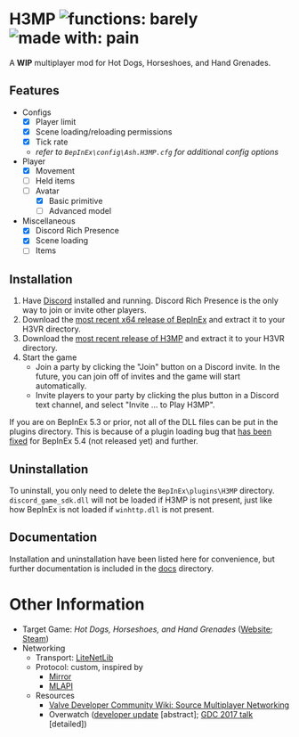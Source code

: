 # H3MP ![functions: barely](https://img.shields.io/badge/functions-barely-c28411?style=for-the-badge) ![made with: pain](https://img.shields.io/badge/made%20with-pain-red?style=for-the-badge)
A **WIP** multiplayer mod for Hot Dogs, Horseshoes, and Hand Grenades.


## Features
- Configs  
  - [x] Player limit  
  - [x] Scene loading/reloading permissions
  - [x] Tick rate  
  - *refer to `BepInEx\config\Ash.H3MP.cfg` for additional config options*
- Player  
  - [x] Movement  
  - [ ] Held items  
  - [ ] Avatar  
    - [x] Basic primitive  
    - [ ] Advanced model
- Miscellaneous
  - [x] Discord Rich Presence  
  - [x] Scene loading  
  - [ ] Items  

## Installation
1. Have [Discord](https://discord.com/download) installed and running. Discord Rich Presence is the only way to join or invite other players.  
2. Download the [most recent x64 release of BepInEx](https://github.com/BepInEx/BepInEx/releases/latest) and extract it to your H3VR directory.
3. Download the [most recent release of H3MP](https://github.com/ash-hat/H3MP/releases/latest) and extract it to your H3VR directory.  
4. Start the game  
    - Join a party by clicking the "Join" button on a Discord invite. In the future, you can join off of invites and the game will start automatically.
    - Invite players to your party by clicking the plus button in a Discord text channel, and select "Invite ... to Play H3MP".

If you are on BepInEx 5.3 or prior, not all of the DLL files can be put in the plugins directory. This is because of a plugin loading bug that [has been fixed](https://github.com/BepInEx/BepInEx/commit/4d7e5cac2bff602c5af6a5af5adfc0e8fbe41fd9) for BepInEx 5.4 (not released yet) and further.

## Uninstallation
To uninstall, you only need to delete the `BepInEx\plugins\H3MP` directory. `discord_game_sdk.dll` will not be loaded if H3MP is not present, just like how BepInEx is not loaded if `winhttp.dll` is not present.

## Documentation
Installation and uninstallation have been listed here for convenience, but further documentation is included in the [docs](docs/) directory.

# Other Information
- Target Game: *Hot Dogs, Horseshoes, and Hand Grenades* ([Website](http://h3vr.com/); [Steam](https://store.steampowered.com/app/450540/Hot_Dogs_Horseshoes__Hand_Grenades/))  
- Networking  
  - Transport: [LiteNetLib](https://github.com/RevenantX/LiteNetLib)  
  - Protocol: custom, inspired by  
    - [Mirror](https://github.com/vis2k/Mirror)  
    - [MLAPI](https://github.com/MidLevel/MLAPI)  
  - Resources  
    - [Valve Developer Community Wiki: Source Multiplayer Networking](https://developer.valvesoftware.com/wiki/Source_Multiplayer_Networking)  
    - Overwatch ([developer update](https://www.youtube.com/watch?v=vTH2ZPgYujQ) [abstract]; [GDC 2017 talk](https://youtu.be/W3aieHjyNvw?t=1341) [detailed])
